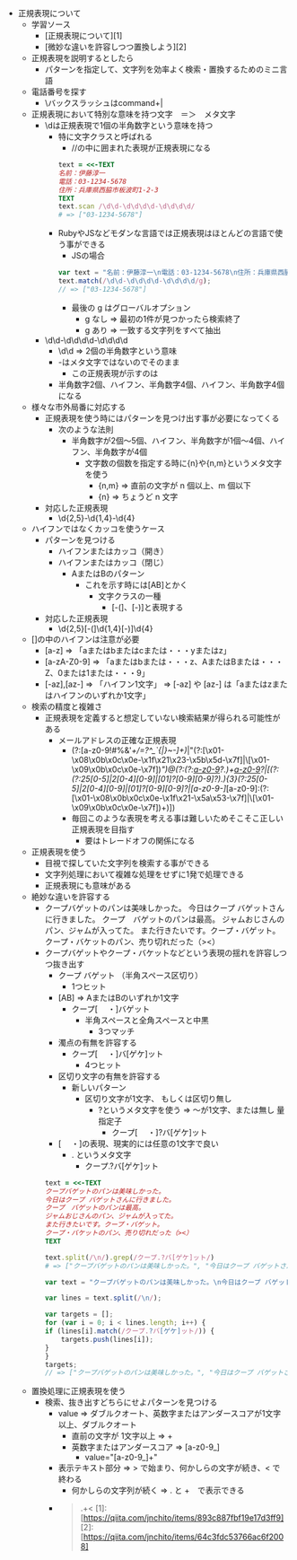- 正規表現について
    - 学習ソース
        - [正規表現について][1]
        - [微妙な違いを許容しつつ置換しよう][2]    
    - 正規表現を説明するとしたら
        - パターンを指定して、文字列を効率よく検索・置換するためのミニ言語
    - 電話番号を探す
        - \バックスラッシュはcommand+|
    - 正規表現において特別な意味を持つ文字　＝＞　メタ文字
        - \dは正規表現で1個の半角数字という意味を持つ
            - 特に文字クラスと呼ばれる
                - //の中に囲まれた表現が正規表現になる
                ```ruby
                text = <<-TEXT
                名前：伊藤淳一
                電話：03-1234-5678
                住所：兵庫県西脇市板波町1-2-3
                TEXT
                text.scan /\d\d-\d\d\d\d-\d\d\d\d/
                # => ["03-1234-5678"]
                ```
            - RubyやJSなどモダンな言語では正規表現はほとんどの言語で使う事ができる
                - JSの場合
                ```JavaScript
                var text = "名前：伊藤淳一\n電話：03-1234-5678\n住所：兵庫県西脇市板波町1-2-3";
                text.match(/\d\d-\d\d\d\d-\d\d\d\d/g);
                // => ["03-1234-5678"]
                ```
                - 最後の g はグローバルオプション
                    - g なし => 最初の1件が見つかったら検索終了
                    - g あり => 一致する文字列をすべて抽出
        - \d\d-\d\d\d\d-\d\d\d\d
            - \d\d => 2個の半角数字という意味
            - -はメタ文字ではないのでそのまま
                - この正規表現が示すのは
            - 半角数字2個、ハイフン、半角数字4個、ハイフン、半角数字4個になる
    - 様々な市外局番に対応する
        - 正規表現を使う時にはパターンを見つけ出す事が必要になってくる
            - 次のような法則
                - 半角数字が2個～5個、ハイフン、半角数字が1個～4個、ハイフン、半角数字が4個
                    - 文字数の個数を指定する時に{n}や{n,m}というメタ文字を使う
                        - {n,m}  => 直前の文字が n 個以上、m 個以下
                        - {n} => ちょうど n 文字
        - 対応した正規表現
            - \d{2,5}-\d{1,4}-\d{4}
    - ハイフンではなくカッコを使うケース
        - パターンを見つける
            - ハイフンまたはカッコ（開き）
            - ハイフンまたはカッコ（閉じ）
                - AまたはBのパターン
                    - これを示す時には[AB]とかく
                        - 文字クラスの一種
                            - [-(]、[-)]と表現する
        - 対応した正規表現
            - \d{2,5}[-(]\d{1,4}[-)]\d{4}
    - []の中のハイフンは注意が必要
        - [a-z] => 「aまたはbまたはcまたは・・・yまたはz」
        - [a-zA-Z0-9] => 「aまたはbまたは・・・z、AまたはBまたは・・・Z、0または1または・・・9」
        - [-az],[az-] => 「ハイフン1文字」 => [-az] や [az-] は「aまたはzまたはハイフンのいずれか1文字」
    - 検索の精度と複雑さ
        - 正規表現を定義すると想定していない検索結果が得られる可能性がある
            - メールアドレスの正確な正規表現
                - (?:[a-z0-9!#$%&'*+/=?^_`{|}~-]+(?:\.[a-z0-9!#$%&'*+/=?^_`{|}~-]+)*|"(?:[\x01-\x08\x0b\x0c\x0e-\x1f\x21\x23-\x5b\x5d-\x7f]|\\[\x01-\x09\x0b\x0c\x0e-\x7f])*")@(?:(?:[a-z0-9](?:[a-z0-9-]*[a-z0-9])?\.)+[a-z0-9](?:[a-z0-9-]*[a-z0-9])?|\[(?:(?:25[0-5]|2[0-4][0-9]|[01]?[0-9][0-9]?)\.){3}(?:25[0-5]|2[0-4][0-9]|[01]?[0-9][0-9]?|[a-z0-9-]*[a-z0-9]:(?:[\x01-\x08\x0b\x0c\x0e-\x1f\x21-\x5a\x53-\x7f]|\\[\x01-\x09\x0b\x0c\x0e-\x7f])+)\])
                - 毎回このような表現を考える事は難しいためそこそこ正しい正規表現を目指す
                    - 要はトレードオフの関係になる
    - 正規表現を使う
        - 目視で探していた文字列を検索する事ができる
        - 文字列処理において複雑な処理をせずに1発で処理できる
        - 正規表現にも意味がある
    - 絶妙な違いを許容する
        - クープバゲットのパンは美味しかった。
            今日はクープ バゲットさんに行きました。
            クープ　バゲットのパンは最高。
            ジャムおじさんのパン、ジャムが入ってた。
            また行きたいです。クープ・バゲット。
            クープ・バケットのパン、売り切れだった（><）
        - クープバゲットやクープ・バケットなどという表現の揺れを許容しつつ抜き出す
            - クープ バゲット （半角スペース区切り）
                - 1つヒット
            - [AB] => AまたはBのいずれか1文字
                - クープ[ 　・]バゲット
                    - 半角スペースと全角スペースと中黒
                        - 3つマッチ
            - 濁点の有無を許容する
                - クープ[ 　・]バ[ゲケ]ット
                    - 4つヒット
            - 区切り文字の有無を許容する
                - 新しいパターン
                    - 区切り文字が1文字、 もしくは区切り無し
                        - ?というメタ文字を使う => ～が1文字、または無し 量指定子
                            - クープ[ 　・]?バ[ゲケ]ット
            - [ 　・]の表現、現実的には任意の1文字で良い
                - . というメタ文字
                    - クープ.?バ[ゲケ]ット
            ```Ruby
            text = <<-TEXT
            クープバゲットのパンは美味しかった。
            今日はクープ バゲットさんに行きました。
            クープ　バゲットのパンは最高。
            ジャムおじさんのパン、ジャムが入ってた。
            また行きたいです。クープ・バゲット。
            クープ・バケットのパン、売り切れだった（><）
            TEXT

            text.split(/\n/).grep(/クープ.?バ[ゲケ]ット/)
            # => ["クープバゲットのパンは美味しかった。", "今日はクープ バゲットさんに行きました
            ```
            ```JavaScript
            var text = "クープバゲットのパンは美味しかった。\n今日はクープ バゲットさんに行きました。\nクープ　バゲットのパンは最高。\nジャムおじさんのパン、ジャムが入ってた。\nまた行きたいです。クープ・バゲット。\nクープ・バケットのパン、売り切れだった（><）";

            var lines = text.split(/\n/);

            var targets = [];
            for (var i = 0; i < lines.length; i++) {
            if (lines[i].match(/クープ.?バ[ゲケ]ット/)) {
                targets.push(lines[i]);
            }
            }
            targets;
            // => ["クープバゲットのパンは美味しかった。", "今日はクープ バゲットさんに行きました。", "クープ　バゲットのパンは最高。", "また行きたいです。クープ・バゲット。", "クープ・バケットのパン、売り切れだった（><）"]
            ```
    - 置換処理に正規表現を使う
        - 検索、抜き出すどちらにせよパターンを見つける
            - value => ダブルクオート、英数字またはアンダースコアが1文字以上、ダブルクオート
                - 直前の文字が 1文字以上 => +
                - 英数字またはアンダースコア => [a-z0-9_]
                    - value="[a-z0-9_]+"
            - 表示テキスト部分 => > で始まり、何かしらの文字が続き、< で終わる
                - 何かしらの文字列が続く => . と +　で表示できる
            - >.+<
    [1]:[https://qiita.com/jnchito/items/893c887fbf19e17d3ff9]
    [2]:[https://qiita.com/jnchito/items/64c3fdc53766ac6f2008]